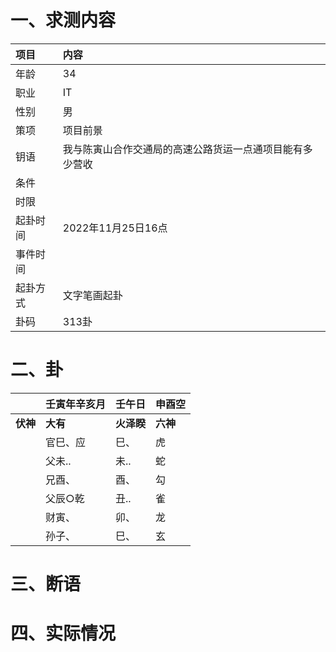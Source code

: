 # 一、求测内容
|项目|内容|
|:-|:-|
|年龄|34|
|职业|IT|
|性别|男|
|策项|项目前景|
|钥语|我与陈寅山合作交通局的高速公路货运一点通项目能有多少营收|
|条件||
|时限||
|起卦时间|2022年11月25日16点|
|事件时间||
|起卦方式|文字笔画起卦|
|卦码|313卦|

# 二、卦
||壬寅年辛亥月|壬午日|申酉空|
|:-|:-|:-|:-|
|**伏神**|**大有**|**火泽睽**|**六神**|
||官巳、应|巳、|虎|
||父未..|未..|蛇|
||兄酉、|酉、|勾|
||父辰○乾|丑..|雀|
||财寅、|卯、|龙|
||孙子、|巳、|玄|


# 三、断语

# 四、实际情况